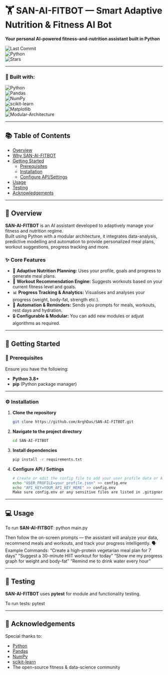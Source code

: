 # 🏋️ SAN-AI-FITBOT — Smart Adaptive Nutrition & Fitness AI Bot

**Your personal AI-powered fitness-and-nutrition assistant built in Python**

![Last Commit](https://img.shields.io/github/last-commit/ArghDas/SAN-AI-FITBOT?color=blue)  
![Python](https://img.shields.io/badge/python-100%25-blue)  
![Stars](https://img.shields.io/github/stars/ArghDas/SAN-AI-FITBOT?style=social)

---

### 🔧 Built with:
![Python](https://img.shields.io/badge/Python-blue)  
![Pandas](https://img.shields.io/badge/Pandas-lightblue)  
![NumPy](https://img.shields.io/badge/NumPy-yellow)  
![scikit-learn](https://img.shields.io/badge/scikit--learn-orange)  
![Matplotlib](https://img.shields.io/badge/Matplotlib-red)  
![Modular-Architecture](https://img.shields.io/badge/Modular%20Architecture-lightgrey)

---

## 📚 Table of Contents
- [Overview](#overview)  
- [Why SAN-AI-FITBOT](#why-san-ai-fitbot)  
- [Getting Started](#getting-started)  
  - [Prerequisites](#prerequisites)  
  - [Installation](#installation)  
  - [Configure API/Settings](#configure-apisettings)  
- [Usage](#usage)  
- [Testing](#testing) 
- [Acknowledgements](#acknowledgements)

---

## 🧩 Overview

**SAN-AI-FITBOT** is an AI assistant developed to adaptively manage your fitness and nutrition regime.  
Built using Python with a modular architecture, it integrates data-analysis, predictive modelling and automation to provide personalized meal plans, workout suggestions, progress tracking and more.

### ✨ Core Features
- 🥗 **Adaptive Nutrition Planning:** Uses your profile, goals and progress to generate meal plans.  
- 💪 **Workout Recommendation Engine:** Suggests workouts based on your current fitness level and goals.  
- 📊 **Progress Tracking & Analytics:** Visualises and analyses your progress (weight, body-fat, strength etc.).  
- 🔁 **Automation & Reminders:** Sends you prompts for meals, workouts, rest days and hydration.  
- 🔒 **Configurable & Modular:** You can add new modules or adjust algorithms as required.

---

## 🚀 Getting Started

### 🧱 Prerequisites
Ensure you have the following:
- **Python 3.8+**  
- **pip** (Python package manager)  

---

### ⚙️ Installation

1. **Clone the repository**  
   ```bash
   git clone https://github.com/ArghDas/SAN-AI-FITBOT.git
2. **Navigate to the project directory**
   ```bash
   cd SAN-AI-FITBOT
3. **Install dependencies**
   ```bash
   pip install -r requirements.txt
4. **Configure API / Settings**
   ```bash
   # Create or edit the config file to add your user profile data or API keys (if required):
   echo "USER_PROFILE=your_profile.json" >> config.env
   echo "API_KEY=YOUR_API_KEY_HERE" >> config.env
   Make sure config.env or any sensitive files are listed in .gitignore

---

## 💻 Usage
To run **SAN-AI-FITBOT**: python main.py

Then follow the on-screen prompts — the assistant will analyze your data, recommend meals and workouts, and track your progress intelligently.
🗣️ Example Commands:
“Create a high-protein vegetarian meal plan for 7 days”
“Suggest a 30-minute HIIT workout for today”
“Show me my progress graph for weight and body-fat”
“Remind me to drink water every hour”

---

## 🧪 Testing
**SAN-AI-FITBOT** uses **pytest** for module and functionality testing.

To run tests: pytest

---

## 🌟 Acknowledgements
Special thanks to:
- [Python](https://www.python.org/)
- [Pandas](https://pandas.pydata.org/)
- [NumPy](https://numpy.org/)
- [scikit-learn](https://scikit-learn.org/)
- The open-source fitness & data-science community 
